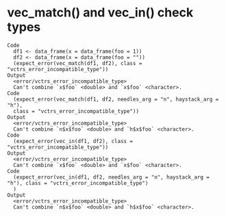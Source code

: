 # vec_match() and vec_in() check types

    Code
      df1 <- data_frame(x = data_frame(foo = 1))
      df2 <- data_frame(x = data_frame(foo = ""))
      (expect_error(vec_match(df1, df2), class = "vctrs_error_incompatible_type"))
    Output
      <error/vctrs_error_incompatible_type>
      Can't combine `x$foo` <double> and `x$foo` <character>.
    Code
      (expect_error(vec_match(df1, df2, needles_arg = "n", haystack_arg = "h"),
      class = "vctrs_error_incompatible_type"))
    Output
      <error/vctrs_error_incompatible_type>
      Can't combine `n$x$foo` <double> and `h$x$foo` <character>.
    Code
      (expect_error(vec_in(df1, df2), class = "vctrs_error_incompatible_type"))
    Output
      <error/vctrs_error_incompatible_type>
      Can't combine `x$foo` <double> and `x$foo` <character>.
    Code
      (expect_error(vec_in(df1, df2, needles_arg = "n", haystack_arg = "h"), class = "vctrs_error_incompatible_type")
      )
    Output
      <error/vctrs_error_incompatible_type>
      Can't combine `n$x$foo` <double> and `h$x$foo` <character>.

